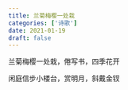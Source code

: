 ```yaml
---
title: 兰菊梅樱一处栽
categories: ['诗歌']
date: 2021-01-19
draft: false
---
```


兰菊梅樱一处栽，倦写书，四季花开

闲庭信步小楼台，赏明月，斜戴金钗